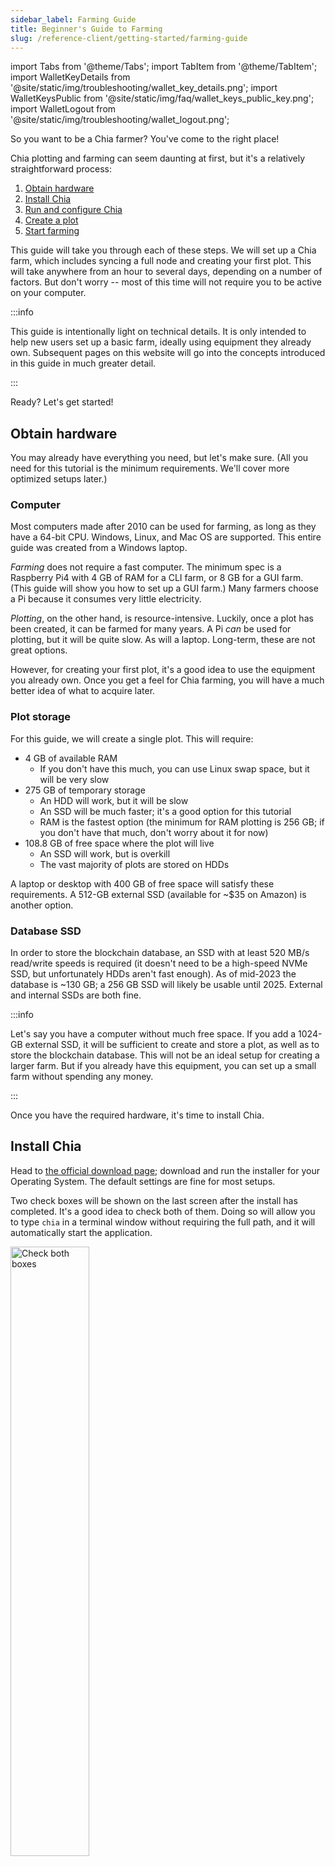 ```yaml
---
sidebar_label: Farming Guide
title: Beginner's Guide to Farming
slug: /reference-client/getting-started/farming-guide
---
```


import Tabs from '@theme/Tabs';
import TabItem from '@theme/TabItem';
import WalletKeyDetails from '@site/static/img/troubleshooting/wallet_key_details.png';
import WalletKeysPublic from '@site/static/img/faq/wallet_keys_public_key.png';
import WalletLogout from '@site/static/img/troubleshooting/wallet_logout.png';

So you want to be a Chia farmer? You've come to the right place!

Chia plotting and farming can seem daunting at first, but it's a relatively straightforward process:

1. [Obtain hardware](#obtain-hardware)
2. [Install Chia](#install-chia)
3. [Run and configure Chia](#run-and-configure-chia)
4. [Create a plot](#create-a-plot)
5. [Start farming](#start-farming)

This guide will take you through each of these steps. We will set up a Chia farm, which includes syncing a full node and creating your first plot. This will take anywhere from an hour to several days, depending on a number of factors. But don't worry -- most of this time will not require you to be active on your computer.

:::info

This guide is intentionally light on technical details. It is only intended to help new users set up a basic farm, ideally using equipment they already own. Subsequent pages on this website will go into the concepts introduced in this guide in much greater detail.

:::

Ready? Let's get started!

## Obtain hardware

You may already have everything you need, but let's make sure. (All you need for this tutorial is the minimum requirements. We'll cover more optimized setups later.)

### Computer

Most computers made after 2010 can be used for farming, as long as they have a 64-bit CPU. Windows, Linux, and Mac OS are supported. This entire guide was created from a Windows laptop.

_Farming_ does not require a fast computer. The minimum spec is a Raspberry Pi4 with 4 GB of RAM for a CLI farm, or 8 GB for a GUI farm. (This guide will show you how to set up a GUI farm.) Many farmers choose a Pi because it consumes very little electricity.

_Plotting_, on the other hand, is resource-intensive. Luckily, once a plot has been created, it can be farmed for many years. A Pi _can_ be used for plotting, but it will be quite slow. As will a laptop. Long-term, these are not great options.

However, for creating your first plot, it's a good idea to use the equipment you already own. Once you get a feel for Chia farming, you will have a much better idea of what to acquire later.

### Plot storage

For this guide, we will create a single plot. This will require:

- 4 GB of available RAM
  - If you don't have this much, you can use Linux swap space, but it will be very slow
- 275 GB of temporary storage
  - An HDD will work, but it will be slow
  - An SSD will be much faster; it's a good option for this tutorial
  - RAM is the fastest option (the minimum for RAM plotting is 256 GB; if you don't have that much, don't worry about it for now)
- 108.8 GB of free space where the plot will live
  - An SSD will work, but is overkill
  - The vast majority of plots are stored on HDDs

A laptop or desktop with 400 GB of free space will satisfy these requirements. A 512-GB external SSD (available for ~$35 on Amazon) is another option.

### Database SSD

In order to store the blockchain database, an SSD with at least 520 MB/s read/write speeds is required (it doesn't need to be a high-speed NVMe SSD, but unfortunately HDDs aren't fast enough). As of mid-2023 the database is ~130 GB; a 256 GB SSD will likely be usable until 2025. External and internal SSDs are both fine.

:::info

Let's say you have a computer without much free space. If you add a 1024-GB external SSD, it will be sufficient to create and store a plot, as well as to store the blockchain database. This will not be an ideal setup for
creating a larger farm. But if you already have this equipment, you can set up a small farm without spending any money.

:::

Once you have the required hardware, it's time to install Chia.

## Install Chia

Head to [the official download page](https://www.chia.net/downloads/); download and run the installer for your Operating System. The default settings are fine for most setups.

Two check boxes will be shown on the last screen after the install has completed. It's a good idea to check both of them. Doing so will allow you to type `chia` in a terminal window without requiring the full path, and it will automatically start the application.

<div style={{ textAlign: 'left' }}>
  <img src="/img/first_plot/01.png" alt="Check both boxes" width="50%"/>
</div>
<br />

## Run and configure Chia

The first time Chia starts, you will be given the option to run in either Wallet Mode or Farming Mode. You will be setting up a Chia farm, so click `CHOOSE FARMING MODE`:

<div style={{ textAlign: 'left' }}>
  <img src="/img/first_plot/02.png" alt="Choose farming mode" />
</div>
<br />

### Create a wallet

Assuming you don't have a wallet yet, click `CREATE A NEW WALLET KEY` (If you already have a wallet, you can import it by clicking the green `ADD WALLET` button):

<div style={{ textAlign: 'left' }}>
  <img src="/img/first_plot/03.png" alt="Create a new wallet key" />
</div>
<br />

You will be presented with a list of twenty-four words. This is your wallet's recovery phrase. These words are all that are needed to recover your wallet on a new computer. Write them down and store them in a safe place. The order of the words is also important.

You can also choose a custom name for your wallet. Click `NEXT` when you are finished.

:::warning

If someone obtains a copy of these words, they can steal your entire wallet, including all of its funds. Be sure to store your recovery phrase in a safe place.

:::

<div style={{ textAlign: 'left' }}>
  <img src="/img/first_plot/04.png" alt="Wallet seed phrase" />
</div>
<br />

You will be taken to your wallet, which will show a zero-XCH balance. There will be two round icons in the upper-right corner, one for the full node and one for the wallet:

- Full node -- this icon will appear red until you connect to at least one peer. At this point it will turn yellow, which indicates that your full node is syncing.
- Wallet -- this icon will appear yellow at first. Your wallet will attempt to connect to three peers for syncing. It should be synced within a few seconds, at which point the icon will turn green.

<div style={{ textAlign: 'left' }}>
  <img src="/img/first_plot/05.png" alt="Zero wallet balance" />
</div>
<br />

### Fund your wallet

If you think you will ever want to join a pool (recommended for small and medium farms), you will need at least one mojo (one trillionth of an XCH). To help with this, we have set up an online faucet at [faucet.chia.net](https://faucet.chia.net/).

To use the faucet you will need to identify your **Master Public Key** (also referred to as the **Public Key**).
You can use either the GUI or CLI to identify the Master Public Key by following these steps:

#### GUI

:::warning
Never share your private / secret keys or mnemonics with anyone. These give access to spend funds from your wallet.
:::

1. In the top right corner select logout:
<div style={{ textAlign: 'center' }}>
  <img src={WalletLogout} alt='Logout of the Chia wallet' />
</div>
<br />

2. Using the desired keys menu, select details:
<div style={{ textAlign: 'center' }}>
  <img src={WalletKeyDetails} alt='Select Details for a Chia keyset' />
</div>
<br />

3. View and copy the **Public Key** to the field on the Faucet page:
<div style={{ textAlign: 'center' }}>
  <img src={WalletKeysPublic} alt='Chia keys detail screen, Public Key highlighted' />
</div>
<br />

#### CLI

:::warning
**NEVER** share your private / secret keys or mnemonics with anyone. These give access to spend funds from your wallet.
:::

In order to view your keys from the cli, run `chia keys show`, optionally including the `-f <fingerprint>` flag to show only the info for the key you just generated:

1. From terminal (mac/linux) or powershell (windows) run `chia keys show`:

```bash
chia keys show
```

2. View and copy the **Master Public Key** to the field on the faucet page:

```bash
Showing all public keys derived from your master seed and private key:

Label: Demo Wallet
Fingerprint: 2281896037
Master public key (m): 96ce91d974daa0990e6681ac2de3e3f49142f6b655a081817832265c143e658a6e60a5dec856f292f45fe2d04c7856f6**
Farmer public key (m/12381/8444/0/0): a9e366b26f155491af9a903c0ed9717bfd09a71cbe283eeda825128fd7c6b9ac60e1608f9f008adcfbf66e233d5b4ce8
Pool public key (m/12381/8444/1/0): 9566fa434f342dd5f9380a6bfc59dd7d1abd22869a425a8ca09cf27200eaa6aad5bc8fc00db90af832eb8028b0c6e3f0
First wallet address: xch1kr3zf7dqw5q953ex6zt33lndj90q0zlh68404tsntnljthnwqs2qvjmwrg
```

:::note
For more security best practices please review the [Securing Your Chia – How to Be a Hard Target](https://www.chia.net/2021/05/28/securing-your-chia-how-to-be-a-hard-target/) blog article.
:::

:::info

You can continue with this guide while waiting for your faucet payment to arrive.

:::

### Sync your node

Click the `Full Node` icon on the left side of your wallet:

<div style={{ textAlign: 'left' }}>
  <img src="/img/first_plot/09.png" alt="Syncing from genesis" />
</div>
<br />

This screen shows your node's syncing status. In order to farm Chia, your node needs to be fully synced. You have two options to achieve this:

1. Sync from genesis -- the above image shows this happening. Your node will connect with up to 80 peers and download information for each block. This is the most secure way to sync a node, and the only way to be sure that the information is accurate. However, it will take at least a few days, and possibly a week or more to sync from genesis, depending on your node's speed, your internet connection, and the quality of the peers to which you connect.
2. Download a checkpoint database -- this option will allow you to sync much faster, but you have to trust that the information is accurate. For most users, this will be a worthwhile tradeoff.
   - Head to our official [checkpoint download page](https://www.chia.net/downloads/#database-checkpoint) and click the `Torrent` link for the mainnet Database.
   - When your download has completed, use [BitTorrent](https://www.bittorrent.com/) to open it; be sure to verify it with the checksum listed on the download page.
   - Move the database to the appropriate destination (see below).

:::warning

**Never** download a database from a third party. A database or torrent file with a checksum that does not match the checksum from the official download page is likely malware. Installing malware will result in all of your XCH being stolen, or worse.

:::

:::info

By default, the database will be stored in `~/.chia/mainnet/db`. If you don't want to store it there (for example, if your computer lacks sufficient free space), you will need to change your configuration:

- Edit `~/.chia/mainnet/config/config.yaml` -- this is this primary configuration file for all Chia settings.
- Search for `database_path` in the `full_node:` section.
  - The default value is `db/blockchain_v2_CHALLENGE.sqlite`.
  - Change the path to the location of your database. For example, to store the database on an external SSD, you might change this to `/media/externalSSD/db/blockchain_v2_CHALLENGE.sqlite`. You do not need to change the name of the .sqlite file.

If you change this setting, you will need to restart Chia for the change to be applied.

:::

Even if you choose to download the checkpoint database, it will take some time for your node to sync. This is because the checkpoint database is only updated once every three months. You will therefore need to sync from the time the checkpoint was taken until the head of the chain.

Regardless of which method you choose for syncing, you can continue with this guide while waiting.

### Join a pool

Over the long term, your reward for farming will be directly proportional to the total space on the network (AKA netspace). For example, if your farm controls 1% of the netspace, it will win 1% of the rewards, on average.

Over the short-to-medium term, luck can play a large factor in your winnings. Small farms _could_ get lucky and win an outsized number of rewards very quickly, but they are equally likely to be unlucky.

For this tutorial, we are creating a single plot, the smallest farm possible. As of this writing, a single-plot farm will only collect a reward once every 161 years!

So why even bother trying?

That's where pooling becomes valuable. Pools, well, _pool_ their farming resources. When one member of a pool wins a reward, it is split among all participants according to the amount of space they contributed. The effect is a smoothing out of one's rewards over time, resulting in a consistent payout. Most users with small farms (and even some with large farms) join a pool.

Click the `Pooling` icon on the left side of your wallet, and click `JOIN A POOL`:

<div style={{ textAlign: 'left' }}>
  <img src="/img/first_plot/10.png" alt="Join a pool" />
</div>
<br />

Before you can join a pool, you will need to create a plot NFT. This will allow you to easily change pools later.

Select `Connect to pool`. You will need to enter a valid pool URL. We will use OpenChia for this example, but there are many great pools to choose from. For a list of reputable pools, see [Chialinks.com](https://chialinks.com/pools/). (Chia Network Inc. does not run a pool, and is not affiliated with OpenChia or Chialinks).

:::info

If you don't want to join a pool, select `Self pool`. This will assign you to a pool with only one participant: you. Later, you can join a pool with the same plot NFT if desired.

:::

Creating a plot NFT requires an on-chain transaction that will cost one mojo. You are also recommended to enter a blockchain fee. If you used the faucet, you will now have 100 mojos. Depending on how busy the network is, a one-mojo fee is typically enough to complete your transaction within a few minutes.

<div style={{ textAlign: 'left' }}>
  <img src="/img/first_plot/11.png" alt="Create a plot NFT" />
</div>
<br />

:::info

If you have not received your faucet payment, unfortunately you will not be able to create a plot NFT. This is a really important step. If you skip it, you will only ever be able to solo farm with the plots you create. You are therefore not recommended to skip this step.

If your faucet payout has not arrived after more than 10 minutes, someone on [Discord](https://discord.gg/chia) might be willing to send you some mojos if you ask nicely.

:::

If you entered a valid pool URL, the details will pop up. For example, this pool has a fee of 1%. If everything looks acceptable, click `CREATE`:

<div style={{ textAlign: 'left' }}>
  <img src="/img/first_plot/12.png" alt="Pool details" />
</div>
<br />

Your transaction will be pushed to the blockchain. While it is pending, a new screen will appear:

<div style={{ textAlign: 'left' }}>
  <img src="/img/first_plot/13.png" alt="Plot NFT pending" />
</div>
<br />

After the transaction has been finalized (typically 1-3 minutes), the details of your plot NFT will appear:

<div style={{ textAlign: 'left' }}>
  <img src="/img/first_plot/14.png" alt="Plot NFT details" />
</div>
<br />

A two-word name will automatically be assigned to your plot NFT, in this case "Harlequin Koala". In order to determine how much space you are contributing, your pool will periodically send you challenges. If you want to change pools later, simply return to this screen and click `CHANGE POOL`.

:::note

Pools typically require you to wait for 30 minutes before leaving. This is to prevent you from leaving the pool when you are about to farm a block, thus keeping the reward for yourself.

:::

:::info

Chia's pooling protocol has several significant advantages over pools on other blockchains. Read more about these advantages, as well as the technical details of how the protocol works, in our [pooling section](/docs/chia-blockchain/introduction.md#pooling).

:::

## Create a plot

Plots are large files that consist almost entirely of cryptographic data to be used in Chia farming. The plot creation process does not require a full node or wallet to be synced. In fact, it doesn't even require an internet connection.

For this tutorial, we will create a plot from inside the same application that runs the node and wallet. For the creation of subsequent plots, you may want to offload this work to a computer that has been optimized for plotting.

From the Chia application, click the `Farm` icon and click `ADD A PLOT`:

<div style={{ textAlign: 'left' }}>
  <img src="/img/first_plot/15.png" alt="Add a plot" />
</div>
<br />

If you previously created a plot NFT, it will show up now. The plots you create will be associated with this NFT. It is important that you associate all of your plots to the same NFT in order to farm to a pool, as well as to be able to change pools easily if desired. As long as your plot NFT shows up here, there is no need to change it:

<div style={{ textAlign: 'left' }}>
  <img src="/img/first_plot/16.png" alt="Plot NFT" />
</div>
<br />

Next, you will need to choose a plotter. When creating a single plot, `Chia Proof of Space` and `madMAx` both will work on almost all hardware. The plot from this example was created with `madMAx` because it requires the smallest amount of temporary disk space.

:::info

When building a larger farm, the plotter you choose will depend greatly on your available hardware. It may help to experiment with multiple plotters to get a feel for which ones work best for your setup. For details on each of the available plotters, see our [Plotting Software](/reference-client/plotting/plotting-software) section.

:::

<div style={{ textAlign: 'left' }}>
  <img src="/img/first_plot/18.png" alt="Choose plotter" />
</div>
<br />

For the `Keys` section, you typically won't need to change anything.

<div style={{ textAlign: 'left' }}>
  <img src="/img/first_plot/19.png" alt="Keys" />
</div>
<br />

Next, you will need to choose a `k` value, and possibly a compression level.

`k` is a constant that dictates the size of the plot. The minimum `k` for Chia's mainnet is 32. This is also the most common size used, by far. With each increment in this value, all of a plot's associated parameters are doubled. For example, a k33 plot is twice as large as a k32 plot, and it requires twice the memory, temporary storage, and time to be created.

For this tutorial, we'll choose k32. Note that some plotters are only capable of creating k32 plots, so you might not see any other options.

:::info

Due to advancements in technology, the minimum `k` value will likely need to be increased at some point. This would require you to replot all k32 plots. However, there are currently no plans to increase the minimum `k`, and we will do our best to give you at least a one-year notice if any such plans are made.

:::

Certain plotters are also capable of creating compressed plots, which are discussed in great detail in the [Plotting Basics](/reference-client/plotting/plotting-basics) section. If the `Compression Level` dropdown appears, fee free to select `3`. This is a modest level of compression that even low-power systems can harvest. Most farmers will want to create compressed plots, but for now we just want to get a feel for creating a single plot. A C0 (uncompressed) plot is fine for accomplishing this goal.

<div style={{ textAlign: 'left' }}>
  <img src="/img/first_plot/20.png" alt="Choose K value" />
</div>
<br />

Next, you need to select the temporary and final directories for your plot. The medium for temporary storage will greatly affect the speed at which your plot is created:

- **RAM** -- For plots created entirely in RAM, there is no temporary storage. RAM plotters can typically create k32 plots in a few minutes, but they also require a significant amount of memory (256 GB - 416 GB, depending on the plotter).
- **SSD** -- Most farmers choose to use an enterprise NVMe SSD for the temporary storage. These SSDs can handle large amounts of reads and writes in their lifetimes.
- **HDD** -- If you don't mind plotting slowly, you can choose a directory located on an HDD.

The final directory is where the plot will be copied after it has been created. Most farmers will choose to use an HDD as the final directory. However, for this tutorial an NVMe SSD was used for both the temporary and final directories.

:::warning

SSDs are rated for a certain number of writes. Creating a plot is write-intensive. If you plan to create thousands of plots, avoid doing so on a consumer SSD or you will risk wearing it out.

:::

You will also need to choose how many plots to create. Certain plotters can be optimized by creating multiple plots in parallel. However, we will only create a single plot for this tutorial:

<div style={{ textAlign: 'left' }}>
  <img src="/img/first_plot/21.png" alt="Temporary and final directories" />
</div>
<br />

After you have gone through all of these settings, click `CREATE`. You will be taken to a progress panel:

<div style={{ textAlign: 'left' }}>
  <img src="/img/first_plot/22.png" alt="Plot creation progress" />
</div>
<br />

The amount of time required to create this plot is highly dependent on your hardware. The world record time to create a k32 plot is around 30 seconds. The plot for this tutorial was created on a laptop in around 3 hours.

:::info

Some of the available plotters can create k25 plots. These plots are significantly smaller than k32, so they can be created quickly. However, they are for testing purposes only. Any proof of space taken from a plot smaller than k32 on mainnet will be rejected.

:::

While waiting for your plot to be created, feel free to browse through the Chia application. However, if you shut down the application, the plotting process will be stopped and all progress will be lost. There is no "pause" button for plotting.

## Start farming

Before you can begin farming, you need to be running a synced full node. Earlier in this tutorial, you either chose to sync from genesis, or to sync from a checkpoint database. In both cases, the `Full Node` screen will eventually show a status of `Synced`:

<div style={{ textAlign: 'left' }}>
  <img src="/img/first_plot/23.png" alt="Synced node" />
</div>
<br />

Your node is now synced. If your plot has finished being created, you are also farming. To verify this, click the `Farm` icon:

<div style={{ textAlign: 'left' }}>
  <img src="/img/first_plot/24.png" alt="Farm health" />
</div>
<br />

You will be shown a number of details about your farm. As long as the `Farm Health` section has all green icons, everything is working as expected.

**Congratulations! You have become a Chia farmer.**

There is still a lot to learn, but you already have the basic knowledge needed to grow your farm.

## Next steps

Once you have a small farm up and running, you can decide whether to expand, and how to do so. The following pages will show you:

- [Basic details of Chia plots](/reference-client/plotting/plotting-basics), including "compressed" versus "uncompressed" plots
- [How to select the optimal computer for plotting](/reference-client/plotting/plotting-hardware)
- [List of Chia plotting software](/reference-client/plotting/plotting-software)
- [How to choose a plot compression level](/reference-client/plotting/plotting-compression)
- [How to create Chia plots](/reference-client/plotting/plotting-how-to)
- [Notes about SSD encurance](/reference-client/plotting/ssd-endurance)
- [How to move plots](/reference-client/plotting/moving-plots) to their final destinations

## How to Get Help

- Get help on CNI's official [Discord](https://discord.gg/chia), in the `#farming-and-plotting` and `#support` channels.
- Get more questions answered in the [plotting FAQ](/reference-client/troubleshooting/plotting-faq).
